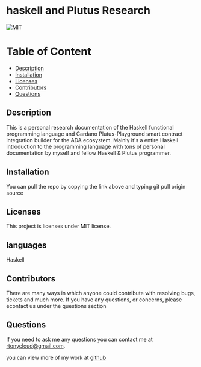 # haskell and Plutus Research
  ![MIT](https://img.shields.io/badge/license-MIT-blue.svg)


# Table of Content
* [Description](#description)
* [Installation](#installation)
* [Licenses](#licenses)
* [Contributors](#contributors)
* [Questions](#questions)


## Description 
This is a personal research documentation of the Haskell functional programming language and Cardano Plutus-Playground smart contract integration builder for the ADA ecosystem. Mainly it's a entire Haskell introduction to the programming language with tons of personal documentation by myself and fellow Haskell & Plutus programmer.

## Installation
You can pull the repo by copying the link above and typing git pull origin source

## Licenses  
  This project is licenses under MIT license.

## languages
Haskell

## Contributors
There are many ways in which anyone could contribute with resolving bugs, tickets and much more. If you have any questions, or concerns, please econtact us under the questions section

## Questions
If you need to ask me any questions you can contact me at rtonycloud@gmail.com.

 you can view more of my work at [github](https://github.com/Rtonycloud)
